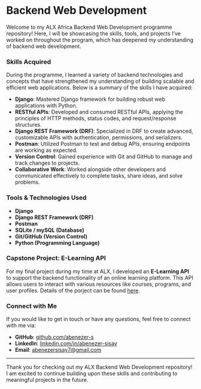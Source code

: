 # Backend Web Development

Welcome to my ALX Africa Backend Web Development programme repository! Here, I will be showcasing the skills, tools, and projects I’ve worked on throughout the program, which has deepened my understanding of backend web development.

### Skills Acquired
During the programme, I learned a variety of backend technologies and concepts that have strengthened my understanding of building scalable and efficient web applications. Below is a summary of the skills I have acquired:

- **Django**: Mastered Django framework for building robust web applications with Python.
- **RESTful APIs**: Developed and consumed RESTful APIs, applying the principles of HTTP methods, status codes, and request/response structures.
- **Django REST Framework (DRF)**: Specialized in DRF to create advanced, customizable APIs with authentication, permissions, and serializers.
- **Postman**: Utilized Postman to test and debug APIs, ensuring endpoints are working as expected.
- **Version Control**: Gained experience with Git and GitHub to manage and track changes to projects.
- **Collaborative Work**: Worked alongside other developers and communicated effectively to complete tasks, share ideas, and solve problems.

### Tools & Technologies Used
- **Django**  
- **Django REST Framework (DRF)**
- **Postman**
- **SQLite / mySQL (Database)**
- **Git/GitHub (Version Control)**
- **Python (Programming Language)**

### Capstone Project: E-Learning API
For my final project during my time at ALX, I developed an **E-Learning API** to support the backend functionality of an online learning platform. This API allows users to interact with various resources like courses, programs, and user profiles. Details of the porject can be found [here](https://github.com/abenezer-s/e_learning_api.git).

### Connect with Me

If you would like to get in touch or have any questions, feel free to connect with me via:

- **GitHub**: [github.com/abenezer-s](https://github.com/abenezer-s)
- **LinkedIn**: [linkedin.com/in/abenezer-sisay](https://linkedin.com/in/abenezer-sisay)
- **Email**: abenezersisay7@gmail.com

---

Thank you for checking out my ALX Backend Web Development repository! I am excited to continue building upon these skills and contributing to meaningful projects in the future.
